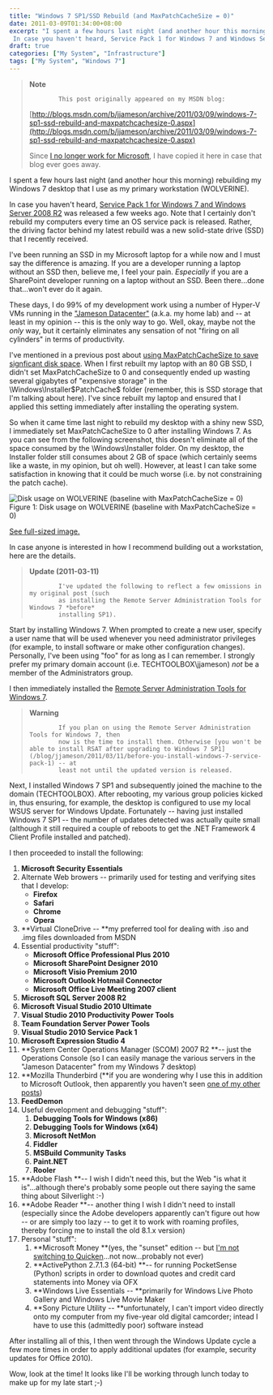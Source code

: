 ```yaml
---
title: "Windows 7 SP1/SSD Rebuild (and MaxPatchCacheSize = 0)"
date: 2011-03-09T01:34:00+08:00
excerpt: "I spent a few hours last night (and another hour this morning) rebuilding my Windows 7 desktop that I use as my primary workstation (WOLVERINE). 
 In case you haven't heard, Service Pack 1 for Windows 7 and Windows Server 2008 R2 was released a few weeks..."
draft: true
categories: ["My System", "Infrastructure"]
tags: ["My System", "Windows 7"]
---
```


> **Note**
> 
>             This post originally appeared on my MSDN blog:
> 
> [http://blogs.msdn.com/b/jjameson/archive/2011/03/09/windows-7-sp1-ssd-rebuild-and-maxpatchcachesize-0.aspx](http://blogs.msdn.com/b/jjameson/archive/2011/03/09/windows-7-sp1-ssd-rebuild-and-maxpatchcachesize-0.aspx)
> 
> Since [I no longer work for Microsoft](/blog/jjameson/2011/09/02/last-day-with-microsoft), I have copied it here in case that blog ever goes away.

I spent a few hours last night (and another hour this morning) rebuilding my Windows 7 desktop that I use as my primary workstation (WOLVERINE).

In case you haven't heard, [Service Pack 1 for Windows 7 and Windows Server 2008 R2](http://www.microsoft.com/downloads/en/details.aspx?FamilyID=c3202ce6-4056-4059-8a1b-3a9b77cdfdda) was released a few weeks ago. Note that I certainly don't rebuild my computers every time an OS service pack is released. Rather, the driving factor behind my latest rebuild was a new solid-state drive (SSD) that I recently received.

I've been running an SSD in my Microsoft laptop for a while now and I must say the difference is amazing. If you are a developer running a laptop without an SSD then, believe me, I feel your pain. *Especially* if you are a SharePoint developer running on a laptop without an SSD. Been there...done that...won't ever do it again.

These days, I do 99% of my development work using a number of Hyper-V VMs running in the ["Jameson
Datacenter"](/blog/jjameson/2009/09/14/the-jameson-datacenter) (a.k.a. my home lab) and -- at least in my opinion -- this is the only way to go. Well, okay, maybe not the *only* way, but it certainly eliminates any sensation of not "firing on all cylinders" in terms of productivity.

I've mentioned in a previous post about [using MaxPatchCacheSize to save signficant disk space](/blog/jjameson/2010/04/30/save-significant-disk-space-by-setting-maxpatchcachesize-to-0). When I first rebuilt my laptop with an 80 GB SSD, I didn't set MaxPatchCacheSize to 0 and consequently ended up wasting several gigabytes of "expensive storage" in the \Windows\Installer\$PatchCache$ folder (remember, this is SSD storage that I'm talking about here). I've since rebuilt my laptop and ensured that I applied this setting immediately after installing the operating system.

So when it came time last night to rebuild my desktop with a shiny new SSD, I immediately set MaxPatchCacheSize to 0 after installing Windows 7. As you can see from the following screenshot, this doesn't eliminate all of the space consumed by the \Windows\Installer folder. On my desktop, the Installer folder still consumes about 2 GB of space (which certainly seems like a waste, in my opinion, but oh well). However, at least I can take some satisfaction in knowing that it could be much worse (i.e. by not constraining the patch cache).

![Disk usage on WOLVERINE (baseline with MaxPatchCacheSize = 0)](https://www.technologytoolbox.com/blog/images/www_technologytoolbox_com/blog/jjameson/8/r_Disk%20Usage%20-%20WOLVERINE%20-%20Baseline.png)
Figure 1: Disk usage on WOLVERINE (baseline with MaxPatchCacheSize = 0)

[See full-sized image.](/blog/images/www_technologytoolbox_com/blog/jjameson/8/o_Disk%20Usage%20-%20WOLVERINE%20-%20Baseline.png)

In case anyone is interested in how I recommend building out a workstation, here are the details.

> **Update (2011-03-11)**
> 
>             I've updated the following to reflect a few omissions in my original post (such
>             as installing the Remote Server Administration Tools for Windows 7 *before*
>             installing SP1).

Start by installing Windows 7. When prompted to create a new user, specify a user name that will be used whenever you need administrator privileges (for example, to install software or make other configuration changes). Personally, I've been using "foo" for as long as I can remember. I strongly prefer my primary domain account (i.e. TECHTOOLBOX\jjameson) *not* be a member of the Administrators group.

I then immediately installed the [Remote Server Administration Tools for Windows 7](http://www.microsoft.com/downloads/en/details.aspx?FamilyID=7d2f6ad7-656b-4313-a005-4e344e43997d&displaylang=en).

> **Warning**
> 
>             If you plan on using the Remote Server Administration Tools for Windows 7, then
>             now is the time to install them. Otherwise [you won't be able to install RSAT after upgrading to Windows 7 SP1](/blog/jjameson/2011/03/11/before-you-install-windows-7-service-pack-1) -- at
>             least not until the updated version is released.

Next, I installed Windows 7 SP1 and subsequently joined the machine to the domain (TECHTOOLBOX). After rebooting, my various group policies kicked in, thus ensuring, for example, the desktop is configured to use my local WSUS server for Windows Update. Fortunately -- having just installed Windows 7 SP1 -- the number of updates detected was actually quite small (although it still required a couple of reboots to get the .NET Framework 4 Client Profile installed and patched).

I then proceeded to install the following:

1. **Microsoft Security Essentials**
2. Alternate Web browers -- primarily used for testing and verifying sites that I develop:
   - **Firefox**
   - **Safari**
   - **Chrome**
   - **Opera**
3. **Virtual CloneDrive -- **my preferred tool for dealing with .iso and
   .img files downloaded from MSDN
4. Essential productivity "stuff":
   - **Microsoft Office Professional Plus 2010**
   - **Microsoft SharePoint Designer 2010**
   - **Microsoft Visio Premium 2010**
   - **Microsoft Outlook Hotmail Connector**
   - **Microsoft Office Live Meeting 2007 client**
5. **Microsoft SQL Server 2008 R2**
6. **Microsoft Visual Studio 2010 Ultimate**
7. **Visual Studio 2010 Productivity Power Tools**
8. **Team Foundation Server Power Tools**
9. **Visual Studio 2010 Service Pack 1**
10. **Microsoft Expression Studio 4**
11. **System Center Operations Manager (SCOM) 2007 R2 **-- just the Operations
    Console (so I can easily manage the various servers in the "Jameson Datacenter"
    from my Windows 7 desktop)
12. **Mozilla Thunderbird (**if you are wondering why I use this in addition
    to Microsoft Outlook, then apparently you haven't seen [one of my other posts](/blog/jjameson/2010/04/26/outlook-2010-does-not-work-with-windows-server-2003-pop3-service))
13. **FeedDemon**
14. Useful development and debugging "stuff":
    1. **Debugging Tools for Windows (x86)**
    2. **Debugging Tools for Windows (x64)**
    3. **Microsoft NetMon**
    4. **Fiddler**
    5. **MSBuild Community Tasks**
    6. **Paint.NET**
    7. **Rooler**
15. **Adobe Flash **-- I wish I didn't need this, but the Web "is what
    it is"...although there's probably some people out there saying the same thing about
    Silverlight :-)
16. **Adobe Reader **-- another thing I wish I didn't need to install (especially
    since the Adobe developers apparently can't figure out how -- or are simply too
    lazy -- to get it to work with roaming profiles, thereby forcing me to install the
    old 8.1.x version)
17. Personal "stuff":
    1. **Microsoft Money **(yes, the "sunset" edition -- but [I'm not switching to Quicken](/blog/jjameson/2010/03/28/you-ll-have-to-pry-that-money-from-my-cold-dead-hands)...not now...probably not ever)
    2. **ActivePython 2.7.1.3 (64-bit) **-- for running PocketSense (Python)
       scripts in order to download quotes and credit card statements into Money via OFX
    3. **Windows Live Essentials -- **primarily for Windows Live Photo Gallery
       and Windows Live Movie Maker
    4. **Sony Picture Utility -- **unfortunately, I can't import video directly
       onto my computer from my five-year old digital camcorder; intead I have to use this
       (admittedly poor) software instead

After installing all of this, I then went through the Windows Update cycle a few more times in order to apply additional updates (for example, security updates for Office 2010).

Wow, look at the time! It looks like I'll be working through lunch today to make up for my late start ;-)

